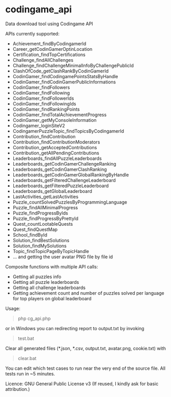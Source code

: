 # codingame_api
Data download tool using Codingame API

APIs currently supported:
* Achievement_findByCodingamerId
* Career_getCodinGamerOptinLocation
* Certification_findTopCertifications
* Challenge_findAllChallenges
* Challenge_findChallengeMinimalInfoByChallengePublicId
* ClashOfCode_getClashRankByCodinGamerId
* CodinGamer_findCodingamePointsStatsByHandle
* CodinGamer_findCodinGamerPublicInformations
* CodinGamer_findFollowers
* CodinGamer_findFollowing
* CodinGamer_findFollowerIds
* CodinGamer_findFollowingIds
* CodinGamer_findRankingPoints
* CodinGamer_findTotalAchievementProgress
* CodinGamer_getMyConsoleInformation
* Codingamer_loginSiteV2
* CodingamerPuzzleTopic_findTopicsByCodingamerId
* Contribution_findContribution
* Contribution_findContributionModerators
* Contribution_getAcceptedContributions
* Contribution_getAllPendingContributions
* Leaderboards_findAllPuzzleLeaderboards
* Leaderboards_getCodinGamerChallengeRanking
* Leaderboards_getCodinGamerClashRanking
* Leaderboards_getCodinGamerGlobalRankingByHandle
* Leaderboards_getFilteredChallengeLeaderboard
* Leaderboards_getFilteredPuzzleLeaderboard
* Leaderboards_getGlobalLeaderboard
* LastActivities_getLastActivities
* Puzzle_countSolvedPuzzlesByProgrammingLanguage
* Puzzle_findAllMinimalProgress
* Puzzle_findProgressByIds
* Puzzle_findProgressByPrettyId
* Quest_countLootableQuests
* Quest_findQuestMap
* School_findById
* Solution_findBestSolutions
* Solution_findMySolutions
* Topic_findTopicPageByTopicHandle
* ... and getting the user avatar PNG file by file id

Composite functions with multiple API calls:
* Getting all puzzles info
* Getting all puzzle leaderboards
* Getting all challenge leaderboards
* Getting achievement count and number of puzzles solved per language for top players on global leaderboard 

Usage:
> php cg_api.php

or in Windows you can redirecting report to output.txt by invoking
> test.bat

Clear all generated files (*.json, *.csv, output.txt, avatar.png, cookie.txt) with
> clear.bat

You can edit which test cases to run near the very end of the source file. 
All tests run in ~5 minutes.

Licence: GNU General Public License v3
(If reused, I kindly ask for basic attribution.)